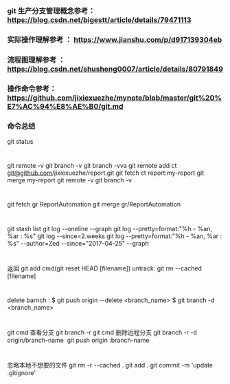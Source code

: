 ### git 生产分支管理概念参考：https://blog.csdn.net/bigestt/article/details/79471113
### 实际操作理解参考 ： https://www.jianshu.com/p/d917139304eb
### 流程图理解参考  ： https://blog.csdn.net/shusheng0007/article/details/80791849

### 操作命令参考：https://github.com/jixiexuezhe/mynote/blob/master/git%20%E7%AC%94%E8%AE%B0/git.md

### 命令总结
git status
#
git remote -v
git branch -v
git branch -vva
git remote add ct git@github.com/jixiexuezhe/report.git
git fetch ct report:my-report
git merge my-report
git remote -v
git branch -v
#
git fetch gr ReportAutomation
git merge gr/ReportAutomation

#

git stash list
git log --oneline --graph
git log --pretty=format:"%h - %an, %ar : %s"
git log --since=2.weeks
git log --pretty=format:"%h - %an, %ar : %s" --author=Zed --since="2017-04-25" --graph
#
返回 git add cmd(git reset HEAD [filename])
untrack:
git rm --cached [filename]
#
delete barnch :
$ git push origin --delete <branch_name>
$ git branch -d <branch_name>
#
git cmd 查看分支
git branch -r 
git cmd 删除远程分支
git branch -r -d origin/branch-name  
git push origin :branch-name  
#

忽略本地不想要的文件
git rm -r --cached .
git add .
git commit -m 'update .gitignore'

